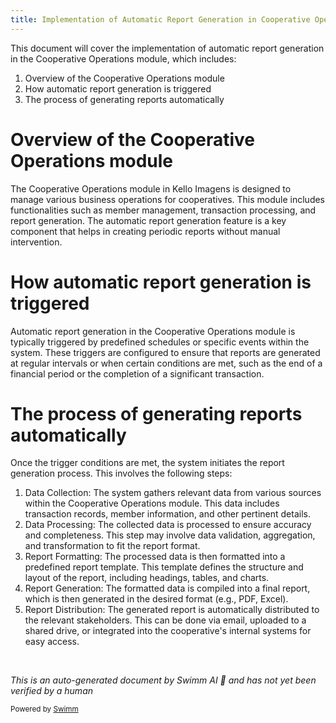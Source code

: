 ```yaml
---
title: Implementation of Automatic Report Generation in Cooperative Operations
---
```

This document will cover the implementation of automatic report generation in the Cooperative Operations module, which includes:

1. Overview of the Cooperative Operations module
2. How automatic report generation is triggered
3. The process of generating reports automatically

# Overview of the Cooperative Operations module

The Cooperative Operations module in Kello Imagens is designed to manage various business operations for cooperatives. This module includes functionalities such as member management, transaction processing, and report generation. The automatic report generation feature is a key component that helps in creating periodic reports without manual intervention.

# How automatic report generation is triggered

Automatic report generation in the Cooperative Operations module is typically triggered by predefined schedules or specific events within the system. These triggers are configured to ensure that reports are generated at regular intervals or when certain conditions are met, such as the end of a financial period or the completion of a significant transaction.

# The process of generating reports automatically

Once the trigger conditions are met, the system initiates the report generation process. This involves the following steps:

1. Data Collection: The system gathers relevant data from various sources within the Cooperative Operations module. This data includes transaction records, member information, and other pertinent details.
2. Data Processing: The collected data is processed to ensure accuracy and completeness. This step may involve data validation, aggregation, and transformation to fit the report format.
3. Report Formatting: The processed data is then formatted into a predefined report template. This template defines the structure and layout of the report, including headings, tables, and charts.
4. Report Generation: The formatted data is compiled into a final report, which is then generated in the desired format (e.g., PDF, Excel).
5. Report Distribution: The generated report is automatically distributed to the relevant stakeholders. This can be done via email, uploaded to a shared drive, or integrated into the cooperative's internal systems for easy access.

&nbsp;

*This is an auto-generated document by Swimm AI 🌊 and has not yet been verified by a human*

<SwmMeta version="3.0.0" repo-id="Z2l0aHViJTNBJTNBa2VsbG8lM0ElM0Fzd2ltbWlv" repo-name="kello"><sup>Powered by [Swimm](/)</sup></SwmMeta>
